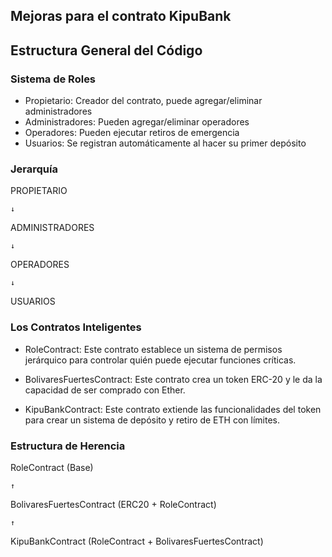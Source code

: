 ## Mejoras para el contrato KipuBank

## Estructura General del Código

### Sistema de Roles

- Propietario: Creador del contrato, puede agregar/eliminar administradores
- Administradores: Pueden agregar/eliminar operadores
- Operadores: Pueden ejecutar retiros de emergencia
- Usuarios: Se registran automáticamente al hacer su primer depósito

### Jerarquía

PROPIETARIO 

    ↓

ADMINISTRADORES  

    ↓

OPERADORES

    ↓

USUARIOS 

### Los Contratos Inteligentes

- RoleContract: Este contrato establece un sistema de permisos jerárquico para controlar quién puede ejecutar funciones críticas.

- BolivaresFuertesContract: Este contrato crea un token ERC-20 y le da la capacidad de ser comprado con Ether.


- KipuBankContract: Este contrato extiende las funcionalidades del token para crear un sistema de depósito y retiro de ETH con límites.

### Estructura de Herencia

RoleContract (Base)

    ↑

BolivaresFuertesContract (ERC20 + RoleContract)  

    ↑

KipuBankContract (RoleContract + BolivaresFuertesContract)

